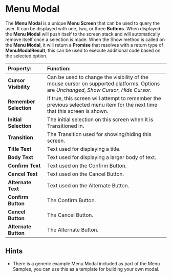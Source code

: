 # Menu Modal

The **Menu Modal** is a unique **Menu Screen** that can be used to query the user. It can be displayed with one, two, or three **Buttons**. When displayed the **Menu Modal** will push itself to the screen stack and will automatically remove itself once a selection is made. When the Show method is called on the **Menu Modal**, it will return a **Promise** that resolves with a return type of **MenuModalResult**, this can be used to execute additional code based on the selected option.

|**Property:** |**Function:** |
|:---|:---|
|**Cursor Visibility** |Can be used to change the visibility of the mouse cursor on supported platforms. Options are _Unchanged_, _Show Cursor_, _Hide Cursor_. |
|**Remember Selection** |If true, this screen will attempt to remember the previous selected menu item for the next time that this screen is shown. |
|**Initial Selection** |The initial selection on this screen when it is Transitioned in. |
|**Transition** |The Transition used for showing/hiding this screen. |
|**Title Text** |Text used for displaying a title. |
|**Body Text** |Text used for displaying a larger body of text. |
|**Confirm Text** |Text used on the Confirm Button. |
|**Cancel Text** |Text used on the Cancel Button. |
|**Alternate Text** |Text used on the Alternate Button. |
|**Confirm Button** |The Confirm Button. |
|**Cancel Button** |The Cancel Button. |
|**Alternate Button** |The Alternate Button. |


## Hints
* There is a generic example Menu Modal included as part of the Menu Samples, you can use this as a template for building your own modal.